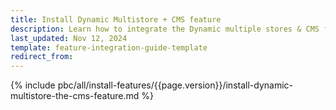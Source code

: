 ```yaml
---
title: Install Dynamic Multistore + CMS feature
description: Learn how to integrate the Dynamic multiple stores & CMS feature into a Spryker project.
last_updated: Nov 12, 2024
template: feature-integration-guide-template
redirect_from:
---
```


{% include pbc/all/install-features/{{page.version}}/install-dynamic-multistore-the-cms-feature.md %} <!-- To edit, see /_includes/pbc/all/install-features/202311.0/install-dynamic-multistore-the-cms-feature.md -->
